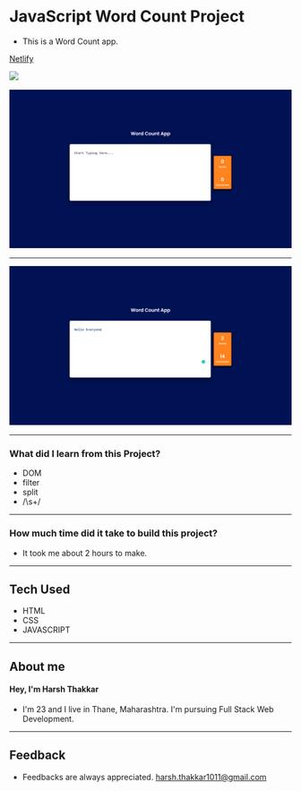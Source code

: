 # **JavaScript Word Count Project**

- This is a Word Count app.

[Netlify](https://wordcountapp-harshcodes.netlify.app/)

![](https://img.shields.io/badge/Netlify-Link-green)

![Word Count](/images/without.png)

---

![Word Count](/images/with.png)

---

### **What did I learn from this Project?**

- DOM
- filter
- split
- /\s+/

---

### **How much time did it take to build this project?**

- It took me about 2 hours to make.

---
## **Tech Used**
- HTML
- CSS
- JAVASCRIPT

---

## **About me**

#### **Hey, I'm Harsh Thakkar**

- I'm 23 and I live in Thane, Maharashtra. I'm pursuing Full Stack Web Development.

---

## **Feedback**
- Feedbacks are always appreciated. harsh.thakkar1011@gmail.com
